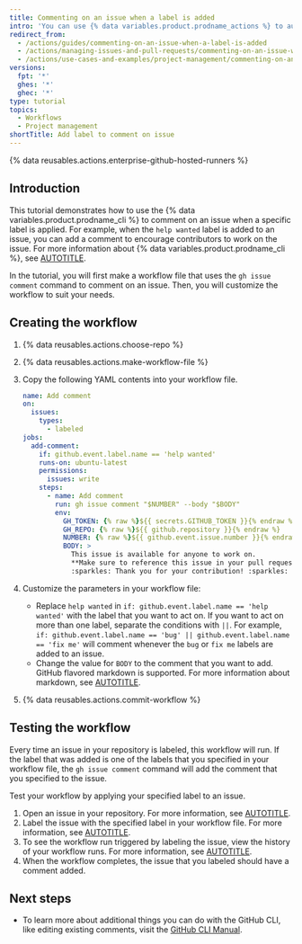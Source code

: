 ```yaml
---
title: Commenting on an issue when a label is added
intro: 'You can use {% data variables.product.prodname_actions %} to automatically comment on issues when a specific label is applied.'
redirect_from:
  - /actions/guides/commenting-on-an-issue-when-a-label-is-added
  - /actions/managing-issues-and-pull-requests/commenting-on-an-issue-when-a-label-is-added
  - /actions/use-cases-and-examples/project-management/commenting-on-an-issue-when-a-label-is-added
versions:
  fpt: '*'
  ghes: '*'
  ghec: '*'
type: tutorial
topics:
  - Workflows
  - Project management
shortTitle: Add label to comment on issue
---
```


{% data reusables.actions.enterprise-github-hosted-runners %}

## Introduction

This tutorial demonstrates how to use the {% data variables.product.prodname_cli %} to comment on an issue when a specific label is applied. For example, when the `help wanted` label is added to an issue, you can add a comment to encourage contributors to work on the issue. For more information about {% data variables.product.prodname_cli %}, see [AUTOTITLE](/actions/using-workflows/using-github-cli-in-workflows).

In the tutorial, you will first make a workflow file that uses the `gh issue comment` command to comment on an issue. Then, you will customize the workflow to suit your needs.

## Creating the workflow

1. {% data reusables.actions.choose-repo %}
1. {% data reusables.actions.make-workflow-file %}
1. Copy the following YAML contents into your workflow file.

    ```yaml copy
    name: Add comment
    on:
      issues:
        types:
          - labeled
    jobs:
      add-comment:
        if: github.event.label.name == 'help wanted'
        runs-on: ubuntu-latest
        permissions:
          issues: write
        steps:
          - name: Add comment
            run: gh issue comment "$NUMBER" --body "$BODY"
            env:
              GH_TOKEN: {% raw %}${{ secrets.GITHUB_TOKEN }}{% endraw %}
              GH_REPO: {% raw %}${{ github.repository }}{% endraw %}
              NUMBER: {% raw %}${{ github.event.issue.number }}{% endraw %}
              BODY: >
                This issue is available for anyone to work on.
                **Make sure to reference this issue in your pull request.**
                :sparkles: Thank you for your contribution! :sparkles:
    ```

1. Customize the parameters in your workflow file:
   * Replace `help wanted` in `if: github.event.label.name == 'help wanted'` with the label that you want to act on. If you want to act on more than one label, separate the conditions with `||`. For example, `if: github.event.label.name == 'bug' || github.event.label.name == 'fix me'` will comment whenever the `bug` or `fix me` labels are added to an issue.
   * Change the value for `BODY` to the comment that you want to add. GitHub flavored markdown is supported. For more information about markdown, see [AUTOTITLE](/get-started/writing-on-github/getting-started-with-writing-and-formatting-on-github/basic-writing-and-formatting-syntax).
1. {% data reusables.actions.commit-workflow %}

## Testing the workflow

Every time an issue in your repository is labeled, this workflow will run. If the label that was added is one of the labels that you specified in your workflow file, the `gh issue comment` command will add the comment that you specified to the issue.

Test your workflow by applying your specified label to an issue.

1. Open an issue in your repository. For more information, see [AUTOTITLE](/issues/tracking-your-work-with-issues/creating-an-issue).
1. Label the issue with the specified label in your workflow file. For more information, see [AUTOTITLE](/issues/using-labels-and-milestones-to-track-work/managing-labels#applying-labels-to-issues-and-pull-requests).
1. To see the workflow run triggered by labeling the issue, view the history of your workflow runs. For more information, see [AUTOTITLE](/actions/monitoring-and-troubleshooting-workflows/viewing-workflow-run-history).
1. When the workflow completes, the issue that you labeled should have a comment added.

## Next steps

* To learn more about additional things you can do with the GitHub CLI, like editing existing comments, visit the [GitHub CLI Manual](https://cli.github.com/manual/).
